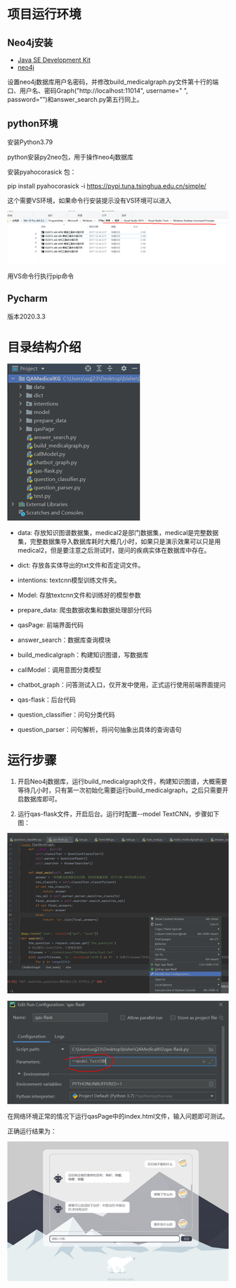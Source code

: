 # 项目运行环境

## Neo4j安装

+ [Java SE Development Kit](https://www.oracle.com/java/technologies/javase-downloads.html)
+ [neo4j](https://neo4j.com/download-center/)

设置neo4j数据库用户名密码，并修改build_medicalgraph.py文件第十行的端口、用户名、密码Graph("http://localhost:11014", username=" ", password=””)和answer_search.py第五行同上。

## python环境

安装Python3.79

python安装py2neo包，用于操作neo4j数据库

安装pyahocorasick 包：

pip install pyahocorasick -i https://pypi.tuna.tsinghua.edu.cn/simple/

这个需要VS环境，如果命令行安装提示没有VS环境可以进入

![image-20211213221000462](./img/1.png)

用VS命令行执行pip命令

## Pycharm

版本2020.3.3

# 目录结构介绍

![image-20211213220945013](./img/2.png)

+ data: 存放知识图谱数据集，medical2是部门数据集，medical是完整数据集，完整数据集导入数据库耗时大概几小时，如果只是演示效果可以只是用medical2，但是要注意之后测试时，提问的疾病实体在数据库中存在。

+ dict: 存放各实体导出的txt文件和否定词文件。

+ intentions: textcnn模型训练文件夹。

+ Model: 存放textcnn文件和训练好的模型参数

+ prepare_data: 爬虫数据收集和数据处理部分代码

+ qasPage: 前端界面代码

+ answer_search：数据库查询模块

+ build_medicalgraph：构建知识图谱，写数据库

+ callModel：调用意图分类模型

+ chatbot_graph：问答测试入口，仅开发中使用，正式运行使用前端界面提问

+ qas-flask：后台代码

+ question_classifier：问句分类代码

+ question_parser：问句解析，将问句抽象出具体的查询语句

# 运行步骤

1. 开启Neo4j数据库，运行build_medicalgraph文件，构建知识图谱，大概需要等待几小时，只有第一次初始化需要运行build_medicalgraph，之后只需要开启数据库即可。

2. 运行qas-flask文件，开启后台。运行时配置--model TextCNN，步骤如下图：

![image-20211213220836978](./img/3.png)

![image-20211213220846568](./img/4.png)

在网络环境正常的情况下运行qasPage中的index.html文件，输入问题即可测试。

正确运行结果为：

![image-20211213220755295](./img/5.png)

